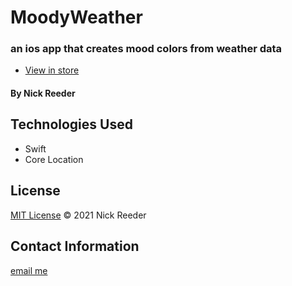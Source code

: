 # MoodyWeather
### an ios app that creates mood colors from weather data

* [View in store](https://apps.apple.com/us/app/moody-weather/id1506337317)

#### By Nick Reeder

## Technologies Used

* Swift
* Core Location


## License

[MIT License](https://opensource.org/licenses/MIT)
&copy; 2021 Nick Reeder

## Contact Information

[email me](mailto:nickreeder32@gmail.com)
